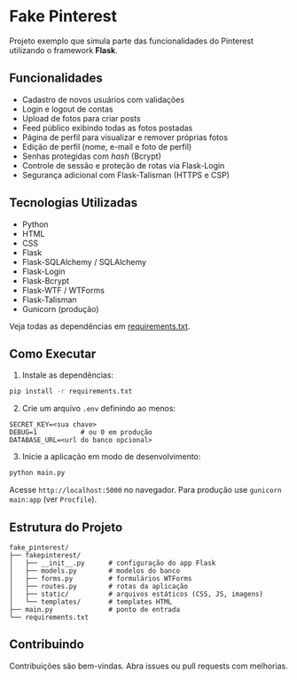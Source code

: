 # Fake Pinterest

Projeto exemplo que simula parte das funcionalidades do Pinterest utilizando o framework **Flask**.

## Funcionalidades

- Cadastro de novos usuários com validações
- Login e logout de contas
- Upload de fotos para criar posts
- Feed público exibindo todas as fotos postadas
- Página de perfil para visualizar e remover próprias fotos
- Edição de perfil (nome, e-mail e foto de perfil)
- Senhas protegidas com *hash* (Bcrypt)
- Controle de sessão e proteção de rotas via Flask-Login
- Segurança adicional com Flask-Talisman (HTTPS e CSP)

## Tecnologias Utilizadas

- Python
- HTML
- CSS
- Flask
- Flask-SQLAlchemy / SQLAlchemy
- Flask-Login
- Flask-Bcrypt
- Flask-WTF / WTForms
- Flask-Talisman
- Gunicorn (produção)

Veja todas as dependências em [requirements.txt](requirements.txt).

## Como Executar

1. Instale as dependências:

```bash
pip install -r requirements.txt
```

2. Crie um arquivo `.env` definindo ao menos:

```
SECRET_KEY=<sua chave>
DEBUG=1           # ou 0 em produção
DATABASE_URL=<url do banco opcional>
```

3. Inicie a aplicação em modo de desenvolvimento:

```bash
python main.py
```

Acesse `http://localhost:5000` no navegador. Para produção use `gunicorn main:app` (ver `Procfile`).

## Estrutura do Projeto

```
fake_pinterest/
├── fakepinterest/
│   ├── __init__.py      # configuração do app Flask
│   ├── models.py        # modelos do banco
│   ├── forms.py         # formulários WTForms
│   ├── routes.py        # rotas da aplicação
│   ├── static/          # arquivos estáticos (CSS, JS, imagens)
│   └── templates/       # templates HTML
├── main.py              # ponto de entrada
└── requirements.txt
```

## Contribuindo

Contribuições são bem-vindas. Abra issues ou pull requests com melhorias.

